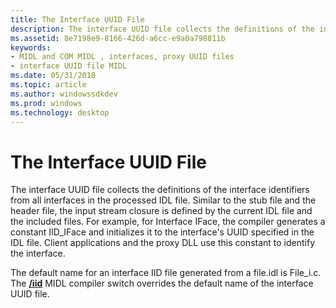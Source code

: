 ```yaml
---
title: The Interface UUID File
description: The interface UUID file collects the definitions of the interface identifiers from all interfaces in the processed IDL file.
ms.assetid: 8e7198e9-8166-426d-a6cc-e9a0a798811b
keywords:
- MIDL and COM MIDL , interfaces, proxy UUID files
- interface UUID file MIDL
ms.date: 05/31/2018
ms.topic: article
ms.author: windowssdkdev
ms.prod: windows
ms.technology: desktop
---
```


# The Interface UUID File

The interface UUID file collects the definitions of the interface identifiers from all interfaces in the processed IDL file. Similar to the stub file and the header file, the input stream closure is defined by the current IDL file and the included files. For example, for Interface IFace, the compiler generates a constant IID\_IFace and initializes it to the interface's UUID specified in the IDL file. Client applications and the proxy DLL use this constant to identify the interface.

The default name for an interface IID file generated from a file.idl is File\_i.c. The [**/iid**](-iid.md) MIDL compiler switch overrides the default name of the interface UUID file.

 

 




